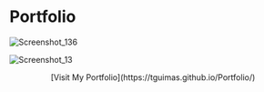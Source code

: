# Portfolio
![Screenshot_136](https://github.com/tguimas/Portfolio/assets/115223702/9cef7020-e8b1-43fa-9cd0-389e7c07bb33)

![Screenshot_13](https://github.com/tguimas/Portfolio/assets/115223702/0f824e66-d4bd-4a05-b45b-f74e9ec479b4)

<div style="text-align:center;">
[Visit My Portfolio](https://tguimas.github.io/Portfolio/)
</div>
